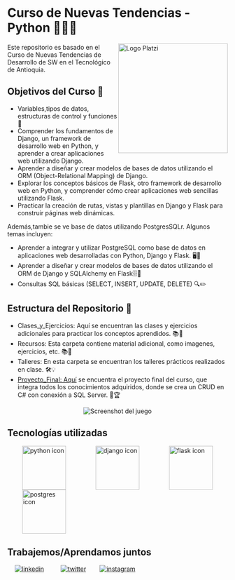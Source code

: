 # Curso de Nuevas Tendencias - Python  🐍👨‍💻
<a
	href="https://www.tdea.edu.co/">
	<img src="https://www.redttu.edu.co/es/wp-content/uploads/2015/12/16.-TDEA.png" alt="Logo Platzi" width="250px" align="right"/>
</a>

Este repositorio es basado en el Curso de Nuevas Tendencias de Desarrollo de SW en el Tecnológico de Antioquia.

## Objetivos del Curso 🎯
- Variables,tipos de datos, estructuras de control y funciones💾
- Comprender los fundamentos de Django, un framework de desarrollo web en Python, y aprender a crear aplicaciones web utilizando Django.
- Aprender a diseñar y crear modelos de bases de datos utilizando el ORM (Object-Relational Mapping) de Django.
- Explorar los conceptos básicos de Flask, otro framework de desarrollo web en Python, y comprender cómo crear aplicaciones web sencillas utilizando Flask.
- Practicar la creación de rutas, vistas y plantillas en Django y Flask para construir páginas web dinámicas.

Además,tambie se ve base de datos utilizando PostgresSQLr. Algunos temas incluyen:
- Aprender a integrar y utilizar PostgreSQL como base de datos en aplicaciones web desarrolladas con Python, Django y Flask. 🖥️🔌
- Aprender a diseñar y crear modelos de bases de datos utilizando el ORM de Django y SQLAlchemy en Flask🗄️🔧
- Consultas SQL básicas (SELECT, INSERT, UPDATE, DELETE) 🔍✏️

## Estructura del Repositorio 📁
- Clases_y_Ejercicios: Aquí se encuentran las clases y ejercicios adicionales para practicar los conceptos aprendidos. 📚💪
- Recursos: Esta carpeta contiene material adicional, como imagenes, ejercicios, etc. 📚🔗
- Talleres: En esta carpeta se encuentran los talleres prácticos realizados en clase. 🛠️💡
- [Proyecto_Final: Aquí](https://github.com/luismiguelro/curso-tendencias-sw/blob/main/clases_y_ejercicios/Django/README.md) se encuentra el proyecto final del curso, que integra todos los conocimientos adquiridos, donde se crea un CRUD en C# con conexión a SQL Server. 🚀🏆

<div style="text-align: center">
	<img src="./assets/readme/gif-game.gif" alt="Screenshot del juego">
</div>

## Tecnologías utilizadas

<div style="
	display: grid;
	grid-template-columns: repeat(3, 1fr);
	place-items: center;
">
  <img src="https://upload.wikimedia.org/wikipedia/commons/thumb/c/c3/Python-logo-notext.svg/1869px-Python-logo-notext.svg.png" alt="python icon"  width="100px">
	<img src="https://icon-library.com/images/django-icon/django-icon-0.jpg" alt="django icon"  width="100px">
   <img src="https://flask.palletsprojects.com/en/1.1.x/_static/flask-icon.png" alt="flask icon"  width="100px">
  <img src="https://upload.wikimedia.org/wikipedia/commons/thumb/2/29/Postgresql_elephant.svg/800px-Postgresql_elephant.svg.png" alt="postgres icon"  width="100px">
</div>


## Trabajemos/Aprendamos juntos
<div style="
	display: grid;
	grid-template-columns: repeat(5, 1fr);
	place-items: center;">

 <a href="https://linkedin.com/in/luis-miguel-rodríguez-399292215" target="_blank">
<img src=https://img.shields.io/badge/linkedin-%231E77B5.svg?&style=for-the-badge&logo=linkedin&logoColor=white alt=linkedin style="margin-bottom: 5px;" />
</a>
<a href="https://twitter.com/luismiguelro_" target="_blank">
<img src=https://img.shields.io/badge/twitter-%2300acee.svg?&style=for-the-badge&logo=twitter&logoColor=white alt=twitter style="margin-bottom: 5px;" />
</a>
<a href="https://instagram.com/luismiguelro_" target="_blank">
<img src=https://img.shields.io/badge/instagram-%23000000.svg?&style=for-the-badge&logo=instagram&logoColor=white alt=instagram style="margin-bottom: 5px;" />
</a>  
</div>
